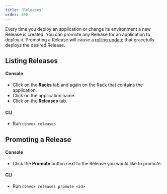 ```yaml
---
title: "Releases"
order: 300
---
```


Every time you deploy an application or change its environment a new Release is created. You can promote any Release for an application to deploy it. Promoting a Release will cause a [rolling update](/docs/rolling-updates) that gracefully deploys the desired Release.

## Listing Releases

#### Console

* Click on the **Racks** tab and again on the Rack that contains the application.
* Click on the application name.
* Click on the **Releases** tab.

#### CLI

* Run `convox releases`

## Promoting a Release

#### Console

* Click the **Promote** button next to the Release you would like to promote.

#### CLI

* Run `convox releases promote <id>`